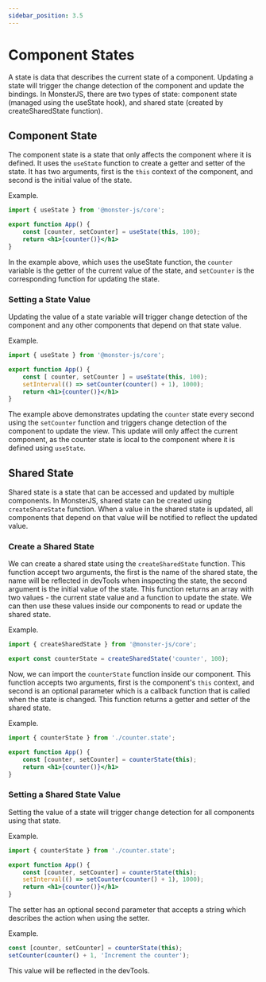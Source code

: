 ```yaml
---
sidebar_position: 3.5
---
```


# Component States

A state is data that describes the current state of a component. Updating a state will trigger the change detection of the component and update the bindings. In MonsterJS, there are two types of state: component state (managed using the useState hook), and shared state (created by createSharedState function).

## Component State

The component state is a state that only affects the component where it is defined. It uses the `useState` function to create a getter and setter of the state. It has two arguments, first is the `this` context of the component, and second is the initial value of the state.

Example.

```jsx
import { useState } from '@monster-js/core';

export function App() {
    const [counter, setCounter] = useState(this, 100);
    return <h1>{counter()}</h1>
}
```

In the example above, which uses the useState function, the `counter` variable is the getter of the current value of the state, and `setCounter` is the corresponding function for updating the state.

### Setting a State Value

Updating the value of a state variable will trigger change detection of the component and any other components that depend on that state value.

Example.

```jsx
import { useState } from '@monster-js/core';

export function App() {
    const [ counter, setCounter ] = useState(this, 100);
    setInterval(() => setCounter(counter() + 1), 1000);
    return <h1>{counter()}</h1>
}
```

The example above demonstrates updating the `counter` state every second using the `setCounter` function and triggers change detection of the component to update the view. This update will only affect the current component, as the counter state is local to the component where it is defined using `useState`.

## Shared State

Shared state is a state that can be accessed and updated by multiple components. In MonsterJS, shared state can be created using `createShareState` function. When a value in the shared state is updated, all components that depend on that value will be notified to reflect the updated value.

### Create a Shared State

We can create a shared state using the `createSharedState` function. This function accept two arguments, the first is the name of the shared state, the name will be reflected in devTools when inspecting the state, the second argument is the initial value of the state. This function returns an array with two values - the current state value and a function to update the state. We can then use these values inside our components to read or update the shared state.

Example.

```jsx
import { createSharedState } from '@monster-js/core';

export const counterState = createSharedState('counter', 100);
```

Now, we can import the `counterState` function inside our component. This function accepts two arguments, first is the component's `this` context, and second is an optional parameter which is a callback function that is called when the state is changed. This function returns a getter and setter of the shared state.

Example.

```jsx
import { counterState } from './counter.state';

export function App() {
    const [counter, setCounter] = counterState(this);
    return <h1>{counter()}</h1>
}
```

### Setting a Shared State Value

Setting the value of a state will trigger change detection for all components using that state.

Example.

```jsx
import { counterState } from './counter.state';

export function App() {
    const [counter, setCounter] = counterState(this);
    setInterval(() => setCounter(counter() + 1), 1000);
    return <h1>{counter()}</h1>
}
```

The setter has an optional second parameter that accepts a string which describes the action when using the setter.

Example.

```jsx
const [counter, setCounter] = counterState(this);
setCounter(counter() + 1, 'Increment the counter');
```

This value will be reflected in the devTools.

